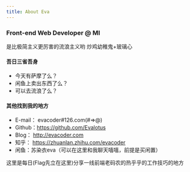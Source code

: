 ```yaml
---
title: About Eva
---
```


### Front-end Web Developer @ MI

是比极简主义更厉害的流浪主义哟
炒鸡幼稚鬼+玻璃心

#### 吾日三省吾身
- 今天有萨摩了么？
- 闲鱼上卖出东西了么？
- 可以去流浪了么？

#### 其他找到我的地方
- E-mail： evacoder#126.com(#=>@) 
- Github：https://github.com/Evalotus                
- Blog： http://evacoder.com
- 知乎： https://zhuanlan.zhihu.com/evacoder
- 闲鱼：苏染衣eva（可以在这里和我聊天嘻嘻，前提是买闲置）

这里是每日(Flag先立在这里)分享一线前端老码农的热乎乎的工作技巧的地方
